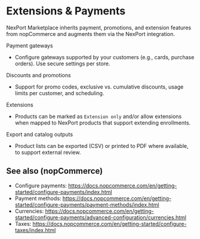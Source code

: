 # Extensions & Payments

NexPort Marketplace inherits payment, promotions, and extension features from nopCommerce and augments them via the NexPort integration.

Payment gateways
- Configure gateways supported by your customers (e.g., cards, purchase orders). Use secure settings per store.

Discounts and promotions
- Support for promo codes, exclusive vs. cumulative discounts, usage limits per customer, and scheduling.

Extensions
- Products can be marked as `Extension only` and/or allow extensions when mapped to NexPort products that support extending enrollments.

Export and catalog outputs
- Product lists can be exported (CSV) or printed to PDF where available, to support external review.

## See also (nopCommerce)
- Configure payments: https://docs.nopcommerce.com/en/getting-started/configure-payments/index.html
- Payment methods: https://docs.nopcommerce.com/en/getting-started/configure-payments/payment-methods/index.html
- Currencies: https://docs.nopcommerce.com/en/getting-started/configure-payments/advanced-configuration/currencies.html
- Taxes: https://docs.nopcommerce.com/en/getting-started/configure-taxes/index.html

